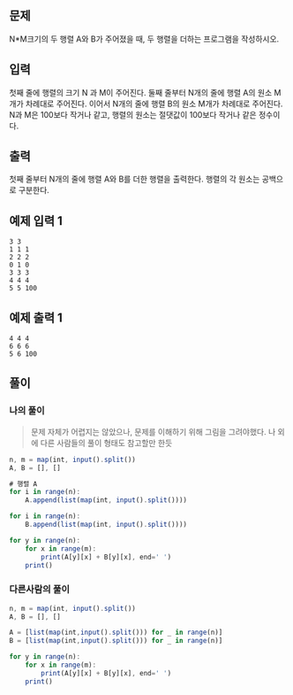 ## 문제

N*M크기의 두 행렬 A와 B가 주어졌을 때, 두 행렬을 더하는 프로그램을 작성하시오.

## 입력

첫째 줄에 행렬의 크기 N 과 M이 주어진다. 둘째 줄부터 N개의 줄에 행렬 A의 원소 M개가 차례대로 주어진다. 이어서 N개의 줄에 행렬 B의 원소 M개가 차례대로 주어진다. N과 M은 100보다 작거나 같고, 행렬의 원소는 절댓값이 100보다 작거나 같은 정수이다.

## 출력

첫째 줄부터 N개의 줄에 행렬 A와 B를 더한 행렬을 출력한다. 행렬의 각 원소는 공백으로 구분한다.

## 예제 입력 1

```
3 3
1 1 1
2 2 2
0 1 0
3 3 3
4 4 4
5 5 100

```

## 예제 출력 1

```
4 4 4
6 6 6
5 6 100
```

## 풀이

### 나의 풀이

> 문제 자체가 어렵지는 않았으나, 문제를 이해하기 위해 그림을 그려야했다.
나 외에 다른 사람들의 풀이 형태도 참고할만 한듯
> 

```jsx
n, m = map(int, input().split())
A, B = [], []

# 행렬 A
for i in range(n):
    A.append(list(map(int, input().split())))

for i in range(n):
    B.append(list(map(int, input().split())))

for y in range(n):
    for x in range(m):
        print(A[y][x] + B[y][x], end=' ')
    print()
```

### 다른사람의 풀이

```jsx
n, m = map(int, input().split())
A, B = [], []

A = [list(map(int,input().split())) for _ in range(n)]
B = [list(map(int,input().split())) for _ in range(n)]

for y in range(n):
    for x in range(m):
        print(A[y][x] + B[y][x], end=' ')
    print()
```